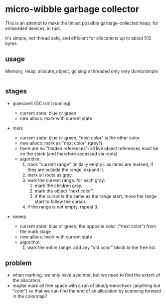 # micro-wibble garbage collector

This is an attempt to make the tiniest possible garbage-collected heap, for embedded devices, in rust.

It's simple, _not_ thread safe, and efficient for allocations up to about 512 bytes.

## usage

Memory, Heap, allocate_object, gc
single threaded only
very dumb/simple

```rust

```

## stages

- quiescent (GC isn't running)
    - current state: blue or green
    - new allocs: mark with current state

- mark
    - current state: blue or green; "next color" is the other color
    - new allocs: mark as "next color" (grey?)
    - there are no "hidden references": all live object references must be on the stack (and therefore accessed via roots)
    - algorithm:
        1. track "current range" (initially empty). as items are marked, if they are outside the range, expand it.
        2. mark all roots as gray.
        3. walk the current range. for each gray:
            1. mark the children gray.
            2. mark the object "next color".
            3. if the cursor is the same as the range start, move the range start to follow the cursor.
        4. if the range is not empty, repeat 3.

- sweep
    - current state: blue or green, the opposite color ("next color") from the mark stage
    - new allocs: mark with current state
    - algorithm:
        1. walk the entire range. add any "old color" block to the free list.

## problem

- when marking, we only have a pointer, but we need to find the extent of the allocation.
- maybe mark all free space with a run of blue/green/check (anything but "cont") so that we can find the end of an allocation by scanning forward in the colormap?
